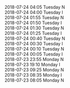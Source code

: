 2018-07-24 04:05 Tuesday  N  
2018-07-24 04:00 Tuesday  I  
2018-07-24 01:55 Tuesday  N  
2018-07-24 01:50 Tuesday  I  
2018-07-24 01:30 Tuesday  N  
2018-07-24 01:25 Tuesday  I  
2018-07-24 00:40 Tuesday  N  
2018-07-24 00:30 Tuesday  I  
2018-07-24 00:10 Tuesday  N  
2018-07-24 00:05 Tuesday  I  
2018-07-23 23:55 Monday  N  
2018-07-23 19:10 Monday  I  
2018-07-23 09:25 Monday  N  
2018-07-23 08:35 Monday  I  
2018-07-23 08:05 Monday  N  
